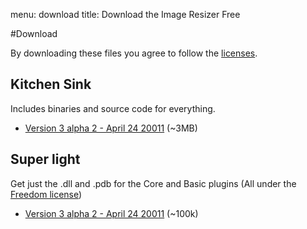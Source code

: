 menu: download
title: Download the Image Resizer Free

#Download

By downloading these files you agree to follow the [licenses](/license).

## Kitchen Sink

Includes binaries and source code for everything.

* [Version 3 alpha 2 - April 24 20011](/attachments/releases/ImageResizer3-full-alpha2_apr-24-2011.zip) (~3MB)

## Super light

Get just the .dll and .pdb for the Core and Basic plugins (All under the [Freedom license](/licenses/freedom))

* [Version 3 alpha 2 - April 24 20011](/attachments/releases/ImageResizer3-min-alpha2_apr-24-2011.zip) (~100k)